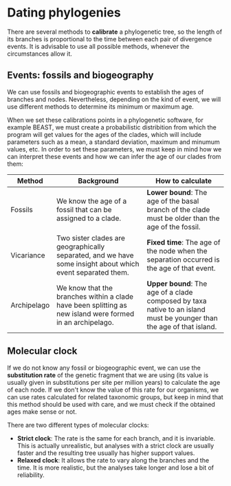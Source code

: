 # Dating phylogenies

There are several methods to **calibrate** a phylogenetic tree, so the length of its branches is proportional to the time between each pair of divergence events. It is advisable to use all possible methods, whenever the circumstances allow it.

## Events: fossils and biogeography

We can use fossils and biogeographic events to establish the ages of branches and nodes. Nevertheless, depending on the kind of event, we will use different methods to determine its minimum or maximum age.

When we set these calibrations points in a phylogenetic software, for example BEAST, we must create a probabilistic distribition from which the program will get values for the ages of the clades, which will include parameters such as a mean, a standard deviation, maximum and minumum values, etc. In order to set these parameters, we must keep in mind how we can interpret these events and how we can infer the age of our clades from them: 

| Method | Background | How to calculate |
| ---- | ---- | ---- |
| Fossils | We know the age of a fossil that can be assigned to a clade. | **Lower bound**: The age of the basal branch of the clade must be older than the age of the fossil. |
| Vicariance | Two sister clades are geographically separated, and we have some insight about which event separated them. | **Fixed time**: The age of the node when the separation occurred is the age of that event. |
| Archipelago | We know that the branches within a clade have been splitting as new island were formed in an archipelago. | **Upper bound**: The age of a clade composed by taxa native to an island must be younger than the age of that island. |

## Molecular clock

If we do not know any fossil or biogeographic event, we can use the **substitution rate** of the genetic fragment that we are using (its value is usually given in substitutions per site per million years) to calculate the age of each node. If we don't know the value of this rate for our organisms, we can use rates calculated for related taxonomic groups, but keep in mind that this method should be used with care, and we must check if the obtained ages make sense or not.

There are two different types of molecular clocks:

-	**Strict clock**: The rate is the same for each branch, and it is invariable. This is actually unrealistic, but analyses with a strict clock are usually faster and the resulting tree usually has higher support values.
-	**Relaxed clock**: It allows the rate to vary along the branches and the time. It is more realistic, but the analyses take longer and lose a bit of reliability.
